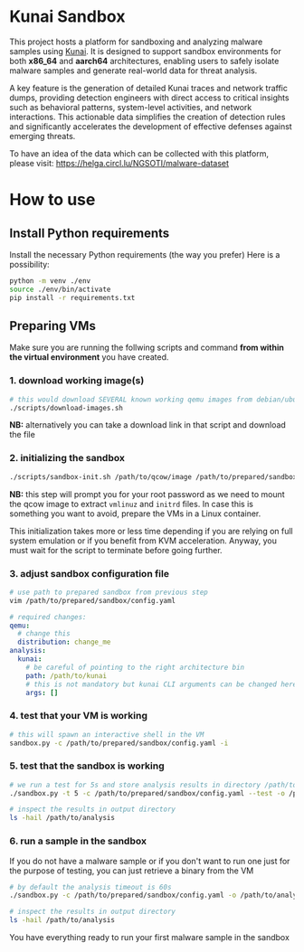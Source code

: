 # Kunai Sandbox

This project hosts a platform for sandboxing and analyzing malware samples using [Kunai](https://github.com/kunai-project/kunai). It is designed to support sandbox environments for both **x86_64** and **aarch64** architectures, enabling users to safely isolate malware samples and generate real-world data for threat analysis.

A key feature is the generation of detailed Kunai traces and network traffic dumps, providing detection engineers with direct access to critical insights such as behavioral patterns, system-level activities, and network interactions. This actionable data simplifies the creation of detection rules and significantly accelerates the development of effective defenses against emerging threats.

To have an idea of the data which can be collected with this platform, please visit: https://helga.circl.lu/NGSOTI/malware-dataset

# How to use

## Install Python requirements

Install the necessary Python requirements (the way you prefer)
Here is a possibility:

```bash
python -m venv ./env
source ./env/bin/activate
pip install -r requirements.txt
```

## Preparing VMs

Make sure you are running the follwing scripts and command **from within
the virtual environment** you have created.

### 1. download working image(s)

```bash
# this would download SEVERAL known working qemu images from debian/ubuntu repositories
./scripts/download-images.sh
```
**NB:** alternatively you can take a download link in that script and download the file

### 2. initializing the sandbox 

```bash
./scripts/sandbox-init.sh /path/to/qcow/image /path/to/prepared/sandbox
```

**NB:** this step will prompt you for your root password as we need to mount the qcow image to extract `vmlinuz` and `initrd` files.
In case this is something you want to avoid, prepare the VMs in a Linux container.

This initialization takes more or less time depending if you are relying on full system emulation or if you benefit from KVM acceleration.
Anyway, you must wait for the script to terminate before going further.

### 3. adjust sandbox configuration file

```bash
# use path to prepared sandbox from previous step
vim /path/to/prepared/sandbox/config.yaml
```

```yaml
# required changes:
qemu:
  # change this
  distribution: change_me
analysis:
  kunai:
    # be careful of pointing to the right architecture bin
    path: /path/to/kunai
    # this is not mandatory but kunai CLI arguments can be changed here
    args: []
```

### 4. test that your VM is working

```bash
# this will spawn an interactive shell in the VM
sandbox.py -c /path/to/prepared/sandbox/config.yaml -i
```

### 5. test that the sandbox is working

```bash
# we run a test for 5s and store analysis results in directory /path/to/analysis
./sandbox.py -t 5 -c /path/to/prepared/sandbox/config.yaml --test -o /path/to/analysis

# inspect the results in output directory
ls -hail /path/to/analysis
```

### 6. run a sample in the sandbox

If you do not have a malware sample or if you don't want to run one just
for the purpose of testing, you can just retrieve a binary from the VM

```bash
# by default the analysis timeout is 60s
./sandbox.py -c /path/to/prepared/sandbox/config.yaml -o /path/to/analysis -- /path/to/sample --some=sample --args

# inspect the results in output directory
ls -hail /path/to/analysis
```

You have everything ready to run your first malware sample in the sandbox





